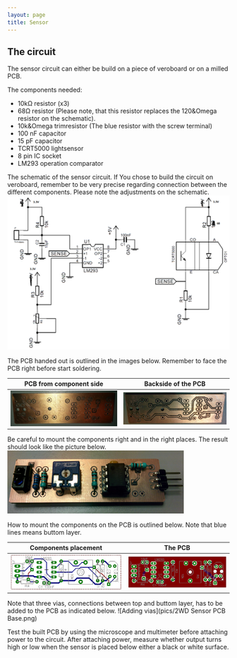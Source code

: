 ```yaml
---
layout: page
title: Sensor 
---
```


## The circuit

The sensor circuit can either be build on a piece of veroboard or on a milled PCB.  

The components needed:

* 10k&Omega; resistor (x3)
* 68&Omega; resistor (Please note, that this resistor replaces the 120&Omega resistor on the schematic).
* 10k&Omega trimresistor (The blue resistor with the screw terminal)
* 100 nF capacitor
* 15 pF capacitor
* TCRT5000 lightsensor
* 8 pin IC socket 
* LM293 operation comparator

The schematic of the sensor circuit. If You chose to build the circuit on veroboard, remember to be very precise regarding connection between the different components. Please note the adjustments on the schematic.
![Sensor Schematic](pics/Sensor.png "Sensor Schematic")

The PCB handed out is outlined in the images below. Remember to face the PCB right before start soldering.

| PCB from component side | Backside of the PCB |
|:--------------------:|:---------------------------:|
|<img src="pics/IMG_20151121_172505.jpg" alt="Front side of the PCB" width="400" />|<img src="pics/IMG_20151121_172523.jpg" alt="Backside of the PCB" width="400" /> 

Be careful to mount the components right and in the right places. The result should look like the picture below.
<img src="pics/IMG_20151121_173625.jpg" alt="Components mounted on the PCB" width="400" />

How to mount the components on the PCB is outlined below. Note that blue lines means buttom layer. 

| Components placement | The PCB |
|:--------------------:|:---------------------------:|
|<img src="pics/IMG_20151121_173625.png" alt="Component placement" width="400" />|<img src="pics/IMG_20151121_173626.png" alt="Components placed on PCB" width="400" /> 

Note that three vias, connections between top and buttom layer, has to be added to the PCB as indicated below.
![Adding vias](pics/2WD Sensor PCB Base.png)

Test the built PCB by using the microscope and multimeter before attaching power to the circuit. After attaching power, measure whether output turns high or low when the sensor is placed below either a black or white surface.
